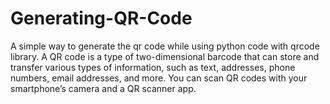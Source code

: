 # Generating-QR-Code
A simple way to generate the qr code while using python code with qrcode library. 
A QR code is a type of two-dimensional barcode that can store and transfer various types of information, such as text, addresses, phone numbers, email addresses, and more. You can scan QR codes with your smartphone’s camera and a QR scanner app.
